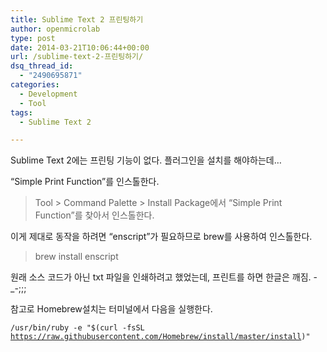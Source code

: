 ```yaml
---
title: Sublime Text 2 프린팅하기
author: openmicrolab
type: post
date: 2014-03-21T10:06:44+00:00
url: /sublime-text-2-프린팅하기/
dsq_thread_id:
  - "2490695871"
categories:
  - Development
  - Tool
tags:
  - Sublime Text 2

---
```

Sublime Text 2에는 프린팅 기능이 없다. 플러그인을 설치를 해야하는데&#8230;

&#8220;Simple Print Function&#8221;를 인스톨한다.

> Tool > Command Palette > Install Package에서 &#8220;Simple Print Function&#8221;를 찾아서 인스톨한다.

이게 제대로 동작을 하려면 &#8220;enscript&#8221;가 필요하므로 brew를 사용하여 인스톨한다.

> brew install enscript

원래 소스 코드가 아닌 txt 파일을 인쇄하려고 했었는데, 프린트를 하면 한글은 깨짐. -_-;;;

참고로 Homebrew설치는 터미널에서 다음을 실행한다.

<code id="selectable">/usr/bin/ruby -e "$(curl -fsSL https://raw.githubusercontent.com/Homebrew/install/master/install)"</code>